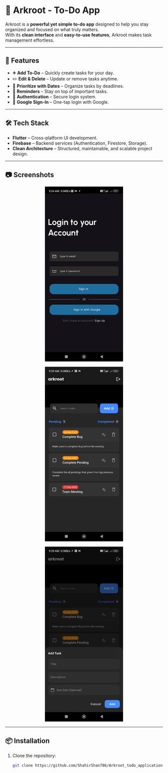 # 📝 Arkroot - To-Do App

Arkroot is a **powerful yet simple to-do app** designed to help you stay organized and focused on what truly matters.  
With its **clean interface** and **easy-to-use features**, Arkroot makes task management effortless.

---

## 🚀 Features
- ➕ **Add To-Do** – Quickly create tasks for your day.  
- ✏️ **Edit & Delete** – Update or remove tasks anytime.  
- 📅 **Prioritize with Dates** – Organize tasks by deadlines.  
- 🔔 **Reminders** – Stay on top of important tasks.  
- 🔐 **Authentication** – Secure login system.  
- 🔑 **Google Sign-In** – One-tap login with Google.  

---

## 🛠️ Tech Stack
- **Flutter** – Cross-platform UI development.  
- **Firebase** – Backend services (Authentication, Firestore, Storage).  
- **Clean Architecture** – Structured, maintainable, and scalable project design.  

---

## 📷 Screenshots

<p align="center">
  <img src="assets/screenshots/login_screen.jpg" alt="Login Screen" width="250"/>
</p>

<p align="center">
  <img src="assets/screenshots/task_listed_screen.jpg" alt="Todo List Screen" width="250"/>
</p>

<p align="center">
  <img src="assets/screenshots/add_task.jpg" alt="Add Task Screen" width="250"/>
</p>


---

## 📦 Installation
1. Clone the repository:
   ```bash
   git clone https://github.com/ShahirShan786/Arkroot_todo_application.git
